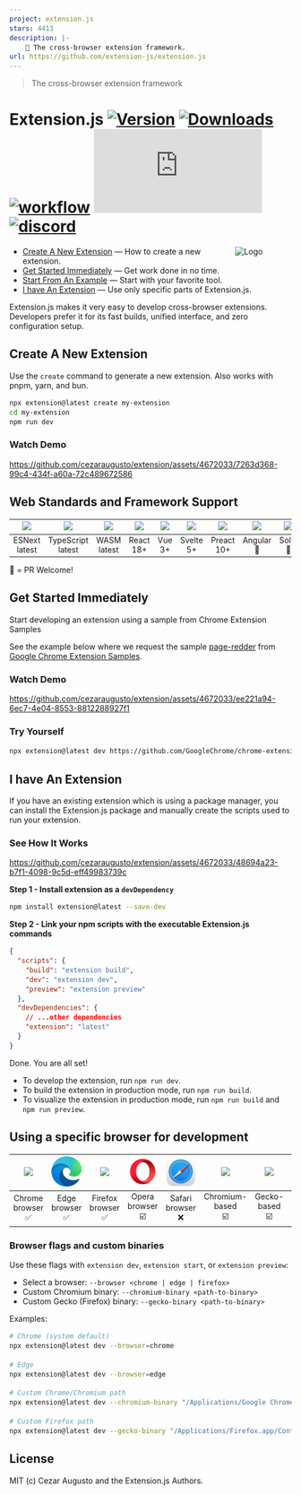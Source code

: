 ```yaml
---
project: extension.js
stars: 4413
description: |-
    🧩 The cross-browser extension framework.
url: https://github.com/extension-js/extension.js
---
```


[npm-version-image]: https://img.shields.io/npm/v/extension.svg?color=0971fe
[npm-version-url]: https://www.npmjs.com/package/extension
[downloads-image]: https://img.shields.io/npm/dm/extension.svg?color=2ecc40
[downloads-url]: https://npmjs.org/package/extension
[action-image]: https://github.com/extension-js/extension.js/actions/workflows/ci.yml/badge.svg?branch=main&color=2ecc40
[action-url]: https://github.com/extension-js/extension.js/actions
[coverage-image]: https://img.shields.io/codecov/c/github/extension-js/extension.js?color=2ecc40
[coverage-url]: https://codecov.io/github/extension-js/extension.js
[discord-image]: https://img.shields.io/discord/1253608412890271755?label=Discord&logo=discord&style=flat&color=2ecc40
[discord-url]: https://discord.gg/v9h2RgeTSN
[snyk-image]: https://snyk.io/test/github/extension-js/extension/badge.svg?color=2ecc40
[snyk-url]: https://snyk.io/test/github/extension-js/extension

> The cross-browser extension framework

# Extension.js [![Version][npm-version-image]][npm-version-url] [![Downloads][downloads-image]][downloads-url] [![workflow][action-image]][action-url] [![coverage][coverage-image]][coverage-url] [![discord][discord-image]][discord-url]

<img alt="Logo" align="right" src="https://avatars.githubusercontent.com/u/172809806" width="20%" />

- [Create A New Extension](#create-a-new-extension) — How to create a new extension.
- [Get Started Immediately](#get-started-immediately) — Get work done in no time.
- [Start From An Example](https://github.com/extension-js/extension.js/tree/main/examples) — Start with your favorite tool.
- [I have An Extension](#i-have-an-extension) — Use only specific parts of Extension.js.

Extension.js makes it very easy to develop cross-browser extensions.<br />Developers prefer it for its fast builds, unified interface, and zero configuration setup.

## Create A New Extension

Use the `create` command to generate a new extension. Also works with pnpm, yarn, and bun.

```bash
npx extension@latest create my-extension
cd my-extension
npm run dev
```

### Watch Demo

https://github.com/cezaraugusto/extension/assets/4672033/7263d368-99c4-434f-a60a-72c489672586

## Web Standards and Framework Support

<!-- For a preview of extensions running these technologies, see the [templates](https://templates.extension.land) website. -->

| <img src="https://github.com/cezaraugusto/extension.js/assets/4672033/a9e2541a-96f0-4caa-9fc9-5fc5c3e901c8" width="70"> | <img src="https://github.com/cezaraugusto/extension.js/assets/4672033/b42c5330-9e2a-4045-99c3-1f7d264dfaf4" width="70"> | <img src="https://github.com/cezaraugusto/extension.js/assets/4672033/f19edff3-9005-4f50-b05c-fba615896a7f" width="70"> | <img src="https://github.com/cezaraugusto/extension.js/assets/4672033/ff64721d-d145-4213-930d-e70193f8d57e" width="70"> | <img src="https://github.com/cezaraugusto/extension.js/assets/4672033/15f1314a-aa65-4ce2-a3f3-cf53c4f730cf" width="70"> | <img src="https://github.com/cezaraugusto/extension.js/assets/4672033/de1082fd-7cf6-4202-8c12-a5c3cd3e5b42" width="70"> | <img src="https://github.com/cezaraugusto/extension.js/assets/4672033/8807efd9-93e5-4db5-a1d2-9ac524f7ecc2" width="70"> | <img src="https://github.com/cezaraugusto/extension.js/assets/4672033/c5f8a127-3c2a-4ceb-bb46-948cf2c8bd89" width="70"> | <img src="https://github.com/cezaraugusto/extension.js/assets/4672033/78e5fe3d-dc79-4aa2-954e-1a5973d1d9db" width="70"> |
| :---------------------------------------------------------------------------------------------------------------------: | :---------------------------------------------------------------------------------------------------------------------: | :---------------------------------------------------------------------------------------------------------------------: | :---------------------------------------------------------------------------------------------------------------------: | :---------------------------------------------------------------------------------------------------------------------: | :---------------------------------------------------------------------------------------------------------------------: | :---------------------------------------------------------------------------------------------------------------------: | :---------------------------------------------------------------------------------------------------------------------: | :---------------------------------------------------------------------------------------------------------------------: |
|                                                    ESNext<br>latest                                                     |                                                  TypeScript<br>latest                                                   |                                                     WASM<br>latest                                                      |                                                      React<br>18+                                                       |                                                        Vue<br>3+                                                        |                                                      Svelte<br>5+                                                       |                                                      Preact<br>10+                                                      |                                                      Angular<br>👋                                                      |                                                       Solid<br>👋                                                       |

👋 = PR Welcome!

## Get Started Immediately

Start developing an extension using a sample from Chrome Extension Samples

See the example below where we request the sample [page-redder](https://github.com/GoogleChrome/chrome-extensions-samples/tree/main/functional-samples/sample.page-redder) from [Google Chrome Extension Samples](https://github.com/GoogleChrome/chrome-extensions-samples).

### Watch Demo

https://github.com/cezaraugusto/extension/assets/4672033/ee221a94-6ec7-4e04-8553-8812288927f1

### Try Yourself

```bash
npx extension@latest dev https://github.com/GoogleChrome/chrome-extensions-samples/tree/main/functional-samples/sample.page-redder --browser=edge
```

</details>

## I have An Extension

If you have an existing extension which is using a package manager, you can install the Extension.js package and manually create the scripts used to run your extension.

### See How It Works

https://github.com/cezaraugusto/extension/assets/4672033/48694a23-b7f1-4098-9c5d-eff49983739c

**Step 1 - Install extension as a `devDependency`**

```bash
npm install extension@latest --save-dev
```

**Step 2 - Link your npm scripts with the executable Extension.js commands**

```json
{
  "scripts": {
    "build": "extension build",
    "dev": "extension dev",
    "preview": "extension preview"
  },
  "devDependencies": {
    // ...other dependencies
    "extension": "latest"
  }
}
```

Done. You are all set!

- To develop the extension, run `npm run dev`.
- To build the extension in production mode, run `npm run build`.
- To visualize the extension in production mode, run `npm run build` and `npm run preview`.

## Using a specific browser for development

| <img src="https://raw.githubusercontent.com/alrra/browser-logos/main/src/chrome/chrome.svg" width="70"> | <img src="https://raw.githubusercontent.com/alrra/browser-logos/main/src/edge/edge.svg" width="70"> | <img src="https://raw.githubusercontent.com/alrra/browser-logos/main/src/firefox/firefox.svg" width="70"> | <img src="https://raw.githubusercontent.com/alrra/browser-logos/main/src/opera/opera.svg" width="70"> | <img src="https://raw.githubusercontent.com/alrra/browser-logos/main/src/safari/safari.svg" width="70"> | <img src="https://raw.githubusercontent.com/alrra/browser-logos/main/src/chromium/chromium.svg" width="70"> | <img src="https://raw.githubusercontent.com/alrra/browser-logos/main/src/firefox/firefox.svg" width="70"> | <img src="https://raw.githubusercontent.com/alrra/browser-logos/main/src/firefox/firefox.svg" width="70"> | <img src="https://raw.githubusercontent.com/alrra/browser-logos/main/src/safari-ios/safari-ios.svg" width="70"> |
| :-----------------------------------------------------------------------------------------------------: | :-------------------------------------------------------------------------------------------------: | :-------------------------------------------------------------------------------------------------------: | :---------------------------------------------------------------------------------------------------: | :-----------------------------------------------------------------------------------------------------: | :---------------------------------------------------------------------------------------------------------: | :-------------------------------------------------------------------------------------------------------: | :-------------------------------------------------------------------------------------------------------: | :-------------------------------------------------------------------------------------------------------------: |
|                                          Chrome browser<br>✅                                           |                                         Edge browser<br>✅                                          |                                           Firefox browser<br>✅                                           |                                          Opera browser<br>☑️                                          |                                          Safari browser<br>❌                                           |                                            Chromium-based<br>☑️                                             |                                             Gecko-based<br>☑️                                             |                                          Firefox (Android)<br>❌                                          |                                               Safari (iOS)<br>❌                                                |

### Browser flags and custom binaries

Use these flags with `extension dev`, `extension start`, or `extension preview`:

- Select a browser: `--browser <chrome | edge | firefox>`
- Custom Chromium binary: `--chromium-binary <path-to-binary>`
- Custom Gecko (Firefox) binary: `--gecko-binary <path-to-binary>`

Examples:

```bash
# Chrome (system default)
npx extension@latest dev --browser=chrome

# Edge
npx extension@latest dev --browser=edge

# Custom Chrome/Chromium path
npx extension@latest dev --chromium-binary "/Applications/Google Chrome.app/Contents/MacOS/Google Chrome"

# Custom Firefox path
npx extension@latest dev --gecko-binary "/Applications/Firefox.app/Contents/MacOS/firefox"
```

## License

MIT (c) Cezar Augusto and the Extension.js Authors.

